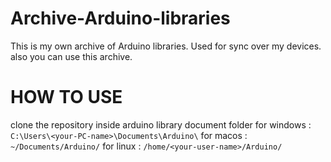 # Archive-Arduino-libraries

This is my own archive of Arduino libraries.
Used for sync over my devices.
also you can use this archive.

# HOW TO USE

clone the repository inside arduino library document folder
for windows : `C:\Users\<your-PC-name>\Documents\Arduino\`
for macos : `~/Documents/Arduino/`
for linux : `/home/<your-user-name>/Arduino/`
